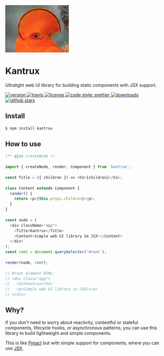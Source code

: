 <img src="kantrux.png" height="150" alt="Kantrux's logo">

# Kantrux

Ultralight web UI library for building static components with JSX support.

<a href="https://npmjs.org/package/kantrux">
  <img src="https://img.shields.io/npm/v/kantrux.svg" alt="version" />
</a>
<a href="https://travis-ci.org/romelperez/kantrux">
  <img src="https://img.shields.io/travis/romelperez/kantrux.svg" alt="travis" />
</a>
<a href="https://github.com/romelperez/kantrux/blob/master/LICENSE">
  <img src="https://img.shields.io/github/license/romelperez/kantrux.svg?maxAge=2592000" alt="license" />
</a>
<a href="https://github.com/prettier/prettier">
  <img src="https://img.shields.io/badge/code_style-prettier-ff69b4.svg?style=flat-square" alt="code style: prettier">
</a>
<a href="https://npmjs.org/package/kantrux">
  <img src="https://img.shields.io/npm/dm/kantrux.svg" alt="downloads" />
</a>
<a href="https://github.com/romelperez/kantrux">
  <img src="https://img.shields.io/github/stars/romelperez/kantrux.svg?style=social&label=stars" alt="github stars" />
</a>

## Install

```bash
$ npm install kantrux
```

## How to use

```js
/** @jsx createNode */

import { createNode, render, Component } from 'kantrux';

const Title = ({ children }) => <h1>{children}</h1>;

class Content extends Component {
  render() {
    return <p>{this.props.children}</p>;
  }
}

const node = (
  <div className="app">
    <Title>Kantrux</Title>
    <Content>Simple web UI library in JSX!</Content>
  </div>
);
const root = document.querySelector('#root');

render(node, root);

// #root element HTML:
// <div class="app">
//   <h1>Kantrux</h1>
//   <p>Simple web UI library in JSX!</p>
// </div>
```

## Why?

If you don't need to worry about reactivity, contextful or stateful components,
lifecycle hooks, or asynchronous patterns, you can use this library to build
lightweight and simple components.

This is like [Preact](https://preactjs.com) but with simple support for components,
where you can use [JSX](https://facebook.github.io/jsx/).
